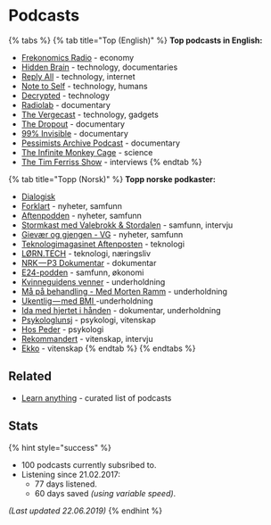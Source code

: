 # Podcasts

{% tabs %}
{% tab title="Top \(English\)" %}
**Top podcasts in English:**

* [Frekonomics Radio](http://freakonomics.com/) - economy
* [Hidden Brain](https://www.npr.org/series/423302056/hidden-brain?t=1559991843436) - technology, documentaries
* [Reply All](https://gimletmedia.com/shows/reply-all) - technology, internet
* [Note to Self](https://www.wnycstudios.org/shows/notetoself) - technology, humans
* [Decrypted](https://www.bloomberg.com/podcasts/decrypted) - technology
* [Radiolab](https://www.wnycstudios.org/shows/radiolab) - documentary
* [The Vergecast](https://www.theverge.com/the-vergecast) - technology, gadgets
* [The Dropout](http://abcradio.com/podcasts/the-dropout/) - documentary
* [99% Invisible](https://99percentinvisible.org/) - documentary
* [Pessimists Archive Podcast](https://pessimists.co/) - documentary
* [The Infinite Monkey Cage](https://www.bbc.co.uk/programmes/b00snr0w/episodes/downloads) - science
* [The Tim Ferriss Show](https://tim.blog/podcast/) - interviews
{% endtab %}

{% tab title="Topp \(Norsk\)" %}
**Topp norske podkaster:**

* [Dialogisk](https://www.modernemedia.no/dialogisk)
* [Forklart](https://www.aftenposten.no/emne/Forklart) - nyheter, samfunn
* [Aftenpodden](https://www.aftenposten.no/podkast#/aftenpodden) - nyheter, samfunn
* [Stormkast med Valebrokk & Stordalen](https://podtail.com/no/podcast/stormkast-med-valebrokk-stordalen/) - samfunn, intervju
* [Gievær og gjengen - VG](https://www.vg.no/podcast/giaever-og-joffen/) - nyheter, samfunn
* [Teknologimagasinet Aftenposten](https://www.aftenposten.no/tag/Teknologimagasinet) - teknologi
* [LØRN.TECH](https://lorn.tech/) - teknologi, næringsliv
* [NRK — P3 Dokumentar](https://p3.no/dokumentar/) - dokumentar
* [E24-podden](https://e24.no/podcast/e24-podden/) - samfunn, økonomi
* [Kvinneguidens venner](https://podtail.com/no/podcast/kvinneguidens-venner/) - underholdning
* [Må på behandling - Med Morten Ramm](https://podtail.com/no/podcast/ma-pa-behandling-med-morten-ramm/) - underholdning
* [Ukentlig — med BMI ](https://podcasts.apple.com/us/podcast/ukentlig-med-bmi/id1079815535)-underholdning
* [Ida med hjertet i hånden](https://podtail.com/no/podcast/ida-med-hjertet-i-handen/) - dokumentar, underholdning
* [Psykologlunsj](https://podtail.com/no/podcast/psykologlunsj/) - psykologi, vitenskap
* [Hos Peder](https://radio.nrk.no/podkast/hos_peder/nrkno-poddkast-25572-129444-10012018015400) - psykologi
* [Rekommandert](http://www.rubicontv.no/radio/25/rekommandert) - vitenskap, intervju
* [Ekko](https://radio.nrk.no/podkast/ekko_-_et_aktuelt_samfunnsprogram) - vitenskap
{% endtab %}
{% endtabs %}

## Related

*  [Learn anything](https://github.com/learn-anything/podcasts#readme) - curated list of podcasts

## Stats

{% hint style="success" %}
* 100 podcasts currently subsribed to.
* Listening since 21.02.2017:
  * 77 days listened.
  * 60 days saved _\(using variable speed\)_.

_\(Last updated 22.06.2019\)_
{% endhint %}

